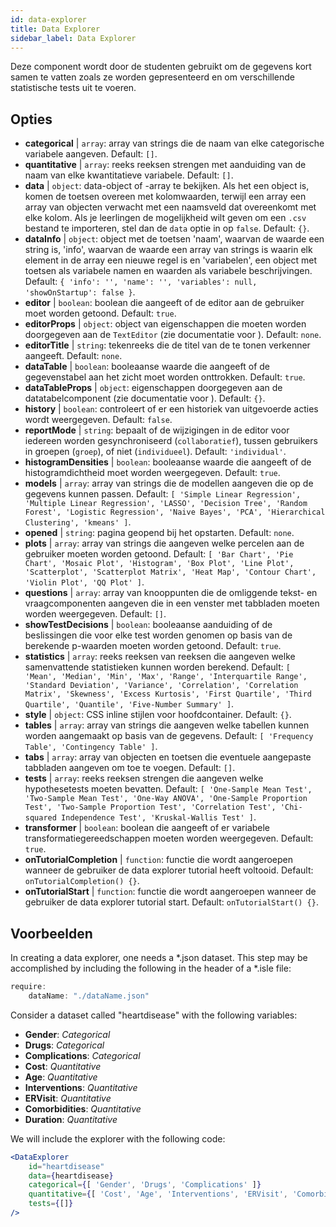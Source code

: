 ```yaml
---
id: data-explorer 
title: Data Explorer
sidebar_label: Data Explorer
---
```


Deze component wordt door de studenten gebruikt om de gegevens kort samen te vatten zoals ze worden gepresenteerd en om verschillende statistische tests uit te voeren.

## Opties

* __categorical__ | `array`: array van strings die de naam van elke categorische variabele aangeven. Default: `[]`.
* __quantitative__ | `array`: reeks reeksen strengen met aanduiding van de naam van elke kwantitatieve variabele. Default: `[]`.
* __data__ | `object`: data-object of -array te bekijken. Als het een object is, komen de toetsen overeen met kolomwaarden, terwijl een array een array van objecten verwacht met een naamsveld dat overeenkomt met elke kolom. Als je leerlingen de mogelijkheid wilt geven om een `.csv` bestand te importeren, stel dan de `data` optie in op `false`. Default: `{}`.
* __dataInfo__ | `object`: object met de toetsen 'naam', waarvan de waarde een string is, 'info', waarvan de waarde een array van strings is waarin elk element in de array een nieuwe regel is en 'variabelen', een object met toetsen als variabele namen en waarden als variabele beschrijvingen. Default: `{
  'info': '',
  'name': '',
  'variables': null,
  'showOnStartup': false
}`.
* __editor__ | `boolean`: boolean die aangeeft of de editor aan de gebruiker moet worden getoond. Default: `true`.
* __editorProps__ | `object`: object van eigenschappen die moeten worden doorgegeven aan de `TextEditor` (zie documentatie voor <TextEditor />). Default: `none`.
* __editorTitle__ | `string`: tekenreeks die de titel van de te tonen verkenner aangeeft. Default: `none`.
* __dataTable__ | `boolean`: booleaanse waarde die aangeeft of de gegevenstabel aan het zicht moet worden onttrokken. Default: `true`.
* __dataTableProps__ | `object`: eigenschappen doorgegeven aan de datatabelcomponent (zie documentatie voor <DataTable />). Default: `{}`.
* __history__ | `boolean`: controleert of er een historiek van uitgevoerde acties wordt weergegeven. Default: `false`.
* __reportMode__ | `string`: bepaalt of de wijzigingen in de editor voor iedereen worden gesynchroniseerd (`collaboratief`), tussen gebruikers in groepen (`groep`), of niet (`individueel`). Default: `'individual'`.
* __histogramDensities__ | `boolean`: booleaanse waarde die aangeeft of de histogramdichtheid moet worden weergegeven. Default: `true`.
* __models__ | `array`: array van strings die de modellen aangeven die op de gegevens kunnen passen. Default: `[
  'Simple Linear Regression',
  'Multiple Linear Regression',
  'LASSO',
  'Decision Tree',
  'Random Forest',
  'Logistic Regression',
  'Naive Bayes',
  'PCA',
  'Hierarchical Clustering',
  'kmeans'
]`.
* __opened__ | `string`: pagina geopend bij het opstarten. Default: `none`.
* __plots__ | `array`: array van strings die aangeven welke percelen aan de gebruiker moeten worden getoond. Default: `[
  'Bar Chart',
  'Pie Chart',
  'Mosaic Plot',
  'Histogram',
  'Box Plot',
  'Line Plot',
  'Scatterplot',
  'Scatterplot Matrix',
  'Heat Map',
  'Contour Chart',
  'Violin Plot',
  'QQ Plot'
]`.
* __questions__ | `array`: array van knooppunten die de omliggende tekst- en vraagcomponenten aangeven die in een venster met tabbladen moeten worden weergegeven. Default: `[]`.
* __showTestDecisions__ | `boolean`: booleaanse aanduiding of de beslissingen die voor elke test worden genomen op basis van de berekende p-waarden moeten worden getoond. Default: `true`.
* __statistics__ | `array`: reeks reeksen van reeksen die aangeven welke samenvattende statistieken kunnen worden berekend. Default: `[
  'Mean',
  'Median',
  'Min',
  'Max',
  'Range',
  'Interquartile Range',
  'Standard Deviation',
  'Variance',
  'Correlation',
  'Correlation Matrix',
  'Skewness',
  'Excess Kurtosis',
  'First Quartile',
  'Third Quartile',
  'Quantile',
  'Five-Number Summary'
]`.
* __style__ | `object`: CSS inline stijlen voor hoofdcontainer. Default: `{}`.
* __tables__ | `array`: array van strings die aangeven welke tabellen kunnen worden aangemaakt op basis van de gegevens. Default: `[
  'Frequency Table',
  'Contingency Table'
]`.
* __tabs__ | `array`: array van objecten en toetsen die eventuele aangepaste tabbladen aangeven om toe te voegen. Default: `[]`.
* __tests__ | `array`: reeks reeksen strengen die aangeven welke hypothesetests moeten bevatten. Default: `[
  'One-Sample Mean Test',
  'Two-Sample Mean Test',
  'One-Way ANOVA',
  'One-Sample Proportion Test',
  'Two-Sample Proportion Test',
  'Correlation Test',
  'Chi-squared Independence Test',
  'Kruskal-Wallis Test'
]`.
* __transformer__ | `boolean`: boolean die aangeeft of er variabele transformatiegereedschappen moeten worden weergegeven. Default: `true`.
* __onTutorialCompletion__ | `function`: functie die wordt aangeroepen wanneer de gebruiker de data explorer tutorial heeft voltooid. Default: `onTutorialCompletion() {}`.
* __onTutorialStart__ | `function`: functie die wordt aangeroepen wanneer de gebruiker de data explorer tutorial start. Default: `onTutorialStart() {}`.


## Voorbeelden

In creating a data explorer, one needs a *.json dataset. This step may be accomplished by including the following in the header of a *.isle file:

```js
require:
    dataName: "./dataName.json"
```

Consider a dataset called "heartdisease" with the following variables:
* __Gender__: _Categorical_
* __Drugs__: _Categorical_
* __Complications__: _Categorical_
* __Cost__: _Quantitative_
* __Age__: _Quantitative_
* __Interventions__: _Quantitative_
* __ERVisit__: _Quantitative_
* __Comorbidities__: _Quantitative_
* __Duration__: _Quantitative_

We will include the explorer with the following code:

```jsx live
<DataExplorer 
    id="heartdisease"
    data={heartdisease} 
    categorical={[ 'Gender', 'Drugs', 'Complications' ]}
    quantitative={[ 'Cost', 'Age', 'Interventions', 'ERVisit', 'Comorbidities', 'Duration' ]}
    tests={[]}
/>
```



